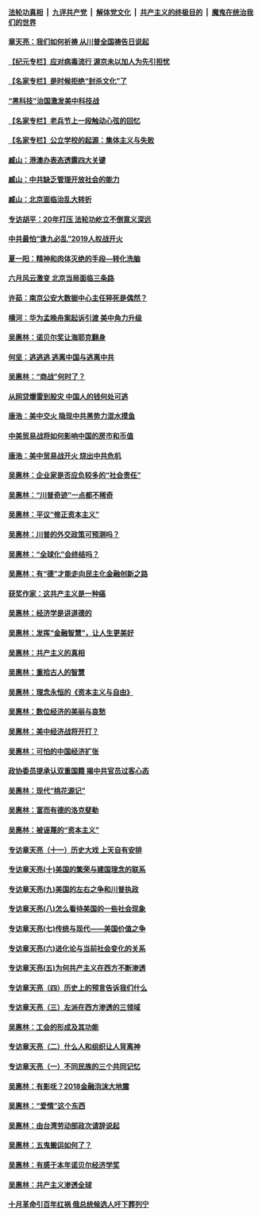 

####  [法轮功真相](../../../../basic/blob/master/README.md?t=07061631) &nbsp;|&nbsp; [九评共产党](../../../../9ping.md/blob/master/README.md?t=07061631) &nbsp;|&nbsp; [解体党文化](../../../../jtdwh.md/blob/master/README.md?t=07061631)  &nbsp;|&nbsp; [共产主义的终极目的](../../../../gczydzjmd.md/blob/master/README.md?t=07061631) &nbsp;|&nbsp; [魔鬼在统治我们的世界](../../../../mgztzwmdsj.md/blob/master/README.md?t=07061631) 

#### [章天亮：我们如何祈祷 从川普全国祷告日说起](../pages/nsc423/n11944627.md?t=07061631) 

#### [【纪元专栏】应对病毒流行 渥京未以加人为先引担忧](../pages/nsc423/n11875714.md?t=07061631) 

#### [【名家专栏】是时候拒绝“封杀文化”了](../pages/nsc423/n11814093.md?t=07061631) 

#### [“黑科技”治国激发美中科技战](../pages/nsc423/n11638056.md?t=07061631) 

#### [【名家专栏】老兵节上一段触动心弦的回忆](../pages/nsc423/n11646016.md?t=07061631) 

#### [【名家专栏】公立学校的起源：集体主义与失败](../pages/nsc423/n11601833.md?t=07061631) 

#### [臧山：港澳办表态透露四大关键](../pages/nsc423/n11421628.md?t=07061631) 

#### [臧山：中共缺乏管理开放社会的能力](../pages/nsc423/n11407457.md?t=07061631) 

#### [臧山：北京面临治乱大转折](../pages/nsc423/n11406895.md?t=07061631) 

#### [专访胡平：20年打压 法轮功屹立不倒意义深远](../pages/nsc423/n11398800.md?t=07061631) 

#### [中共最怕“逢九必乱”2019人权战开火](../pages/nsc423/n11385248.md?t=07061631) 

#### [夏一阳：精神和肉体灭绝的手段—转化洗脑](../pages/nsc423/n11368250.md?t=07061631) 

#### [六月风云激变 北京当局面临三条路](../pages/nsc423/n11313668.md?t=07061631) 

#### [许茹：南京公安大数据中心主任猝死是偶然？](../pages/nsc423/n11064744.md?t=07061631) 

#### [横河：华为孟晚舟案起诉引渡 美中角力升级](../pages/nsc423/n11027230.md?t=07061631) 

#### [吴惠林：诺贝尔奖让海耶克翻身](../pages/nsc423/n10890049.md?t=07061631) 

#### [何坚：逃逃逃 逃离中国与逃离中共](../pages/nsc423/n10592891.md?t=07061631) 

#### [吴惠林：“商战”何时了？](../pages/nsc423/n10573558.md?t=07061631) 

#### [从网贷爆雷到股灾 中国人的钱何处可逃](../pages/nsc423/n10572800.md?t=07061631) 

#### [唐浩：美中交火 隐现中共黑势力混水摸鱼](../pages/nsc423/n10544040.md?t=07061631) 

#### [中美贸易战将如何影响中国的房市和币值](../pages/nsc423/n10543697.md?t=07061631) 

#### [唐浩：美中贸易战开火 烧出中共危机](../pages/nsc423/n10540126.md?t=07061631) 

#### [吴惠林：企业家是否应负较多的“社会责任”](../pages/nsc423/n10535022.md?t=07061631) 

#### [吴惠林：“川普奇迹”一点都不稀奇](../pages/nsc423/n10512808.md?t=07061631) 

#### [吴惠林：平议“修正资本主义”](../pages/nsc423/n10495724.md?t=07061631) 

#### [吴惠林：川普的外交政策可预测吗？](../pages/nsc423/n10462387.md?t=07061631) 

#### [吴惠林：“全球化”会终结吗？](../pages/nsc423/n10452838.md?t=07061631) 

#### [吴惠林：有“德”才能走向民主化金融创新之路](../pages/nsc423/n10432292.md?t=07061631) 

#### [获奖作家：这共产主义是一种癌](../pages/nsc423/n10431541.md?t=07061631) 

#### [吴惠林：经济学是讲道德的](../pages/nsc423/n10398014.md?t=07061631) 

#### [吴惠林：发挥“金融智慧”，让人生更美好](../pages/nsc423/n10375019.md?t=07061631) 

#### [吴惠林：共产主义的真相](../pages/nsc423/n10351394.md?t=07061631) 

#### [吴惠林：重拾古人的智慧](../pages/nsc423/n10337691.md?t=07061631) 

#### [吴惠林：理念永恒的《资本主义与自由》](../pages/nsc423/n10316274.md?t=07061631) 

#### [吴惠林：数位经济的美丽与哀愁](../pages/nsc423/n10292946.md?t=07061631) 

#### [吴惠林：美中经济战将开打？](../pages/nsc423/n10258825.md?t=07061631) 

#### [吴惠林：可怕的中国经济扩张](../pages/nsc423/n10219147.md?t=07061631) 

#### [政协委员提承认双重国籍 揭中共官员过客心态](../pages/nsc423/n10208809.md?t=07061631) 

#### [吴惠林：现代“桃花源记”](../pages/nsc423/n10185234.md?t=07061631) 

#### [吴惠林：富而有德的洛克斐勒](../pages/nsc423/n10142264.md?t=07061631) 

#### [吴惠林：被诬蔑的“资本主义”](../pages/nsc423/n10124816.md?t=07061631) 

#### [专访章天亮（十一）历史大戏 上天自有安排](../pages/nsc423/n10094905.md?t=07061631) 

#### [专访章天亮(十)美国的繁荣与建国理念的联系](../pages/nsc423/n10094899.md?t=07061631) 

#### [专访章天亮(九)美国的左右之争和川普执政](../pages/nsc423/n10094889.md?t=07061631) 

#### [专访章天亮(八)怎么看待美国的一些社会现象](../pages/nsc423/n10094857.md?t=07061631) 

#### [专访章天亮(七)传统与现代——美国价值之争](../pages/nsc423/n10093140.md?t=07061631) 

#### [专访章天亮(六)进化论与当前社会变化的关系](../pages/nsc423/n10092036.md?t=07061631) 

#### [专访章天亮(五)为何共产主义在西方不断渗透](../pages/nsc423/n10083620.md?t=07061631) 

#### [专访章天亮（四）历史上的预言告诉我们什么](../pages/nsc423/n10083606.md?t=07061631) 

#### [专访章天亮（三）左派在西方渗透的三领域](../pages/nsc423/n10081115.md?t=07061631) 

#### [吴惠林：工会的形成及其功能](../pages/nsc423/n10080633.md?t=07061631) 

#### [专访章天亮（二）什么人和组织让人背离神](../pages/nsc423/n10076637.md?t=07061631) 

#### [专访章天亮（一）不同民族的三个共同记忆](../pages/nsc423/n10074188.md?t=07061631) 

#### [吴惠林：有影呒？2018金融泡沫大地震](../pages/nsc423/n10040534.md?t=07061631) 

#### [吴惠林：“爱情”这个东西](../pages/nsc423/n10019423.md?t=07061631) 

#### [吴惠林：由台湾劳动部政次请辞说起](../pages/nsc423/n9979679.md?t=07061631) 

#### [吴惠林：五鬼搬运如何了？](../pages/nsc423/n9925338.md?t=07061631) 

#### [吴惠林：有感于本年诺贝尔经济学奖](../pages/nsc423/n9871883.md?t=07061631) 

#### [吴惠林：共产主义渗透全球](../pages/nsc423/n9812748.md?t=07061631) 

#### [十月革命引百年红祸 俄总统候选人吁下葬列宁](../pages/nsc423/n9810182.md?t=07061631) 

